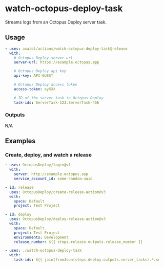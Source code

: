 # watch-octopus-deploy-task

Streams logs from an Octopus Deploy server task.

## Usage

```yaml
- uses: axatol/actions/watch-octopus-deploy-task@release
  with:
    # Octopus Deploy server url
    server-url: https://example.octopus.app

    # Octopus Deploy api key
    api-key: API-GUEST

    # Octopus Deploy access token
    access-token: eyXXX

    # ID of the server task in Octopus Deploy
    task-ids: ServerTask-123,ServerTask-456
```

### Outputs

N/A

## Examples

### Create, deploy, and watch a release

```yaml
- uses: OctopusDeploy/login@v1
  with:
    server: http://example.octopus.app
    service_account_id: some-random-uuid

- id: release
  uses: OctopusDeploy/create-release-action@v3
  with:
    space: Default
    project: Test Project

- id: deploy
  uses: OctopusDeploy/deploy-release-action@v3
  with:
    space: Default
    project: Test Project
    environments: Development
    release_number: ${{ steps.release.outputs.release_number }}

- uses: ./watch-octopus-deploy-task
  with:
    task-ids: ${{ join(fromJson(steps.deploy.outputs.server_tasks).*.serverTaskId) }}
```
